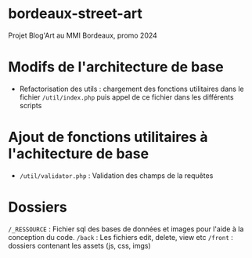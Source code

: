 # bordeaux-street-art
Projet Blog'Art au MMI Bordeaux, promo 2024


# Modifs de l'architecture de base
- Refactorisation des utils : chargement des fonctions utilitaires dans le fichier `/util/index.php` puis appel de ce fichier dans les différents scripts


# Ajout de fonctions utilitaires à l'achitecture de base
- `/util/validator.php` : Validation des champs de la requêtes

# Dossiers
`/_RESSOURCE` : Fichier sql des bases de données et images pour l'aide à la conception du code.
`/back` : Les fichiers edit, delete, view etc
`/front` : dossiers contenant les assets (js, css, imgs)
